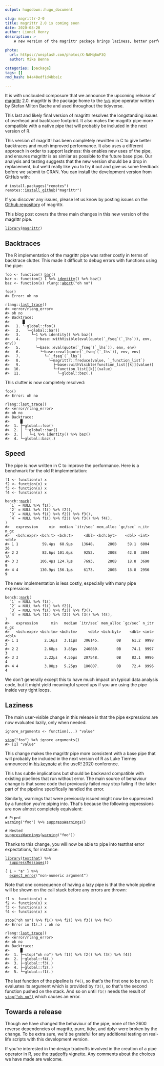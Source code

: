 ```yaml
---
output: hugodown::hugo_document

slug: magrittr-2-0
title: magrittr 2.0 is coming soon
date: 2020-08-20
author: Lionel Henry
description: >
    A new version of the magrittr package brings laziness, better performance, and leaner backtraces for debugging errors.

photo:
  url: https://unsplash.com/photos/X-NAMq6uP3Q
  author: Mike Benna

categories: [package]
tags: []
rmd_hash: b4a48edf1d4bbe1c

---
```


<div class="highlight">

</div>

It is with unclouded composure that we announce the upcoming release of [magrittr](https://magrittr.tidyverse.org/) 2.0. magrittr is the package home to the [`%>%`](https://magrittr.tidyverse.org/reference/pipe.html) pipe operator written by Stefan Milton Bache and used throughout the tidyverse.

This last and likely final version of magrittr resolves the longstanding issues of overhead and backtrace footprint. It also makes the magrittr pipe more compatible with a native pipe that will probably be included in the next version of R.

This version of magrittr has been completely rewritten in C to give better backtraces and much improved performance. It also uses a different approach in order to support laziness: this enables new uses of the pipe, and ensures magrittr is as similar as possible to the future base pipe. Our analysis and testing suggests that the new version should be a drop in replacement, but we'd really like you to try it out and give us some feedback before we submit to CRAN. You can install the development version from GitHub with:

<div class="highlight">

<pre class='chroma'><code class='language-r' data-lang='r'><span class='c'># install.packages("remotes")</span>
<span class='k'>remotes</span>::<span class='nf'><a href='https://remotes.r-lib.org/reference/install_github.html'>install_github</a></span>(<span class='s'>"magrittr"</span>)</code></pre>

</div>

If you discover any issues, please let us know by posting issues on the [Github repository](https://github.com/tidyverse/magrittr) of magrittr.

This blog post covers the three main changes in this new version of the magrittr pipe.

<div class="highlight">

<pre class='chroma'><code class='language-r' data-lang='r'><span class='nf'><a href='https://rdrr.io/r/base/library.html'>library</a></span>(<span class='k'><a href='http://magrittr.tidyverse.org'>magrittr</a></span>)</code></pre>

</div>

Backtraces
----------

The R implementation of the magrittr pipe was rather costly in terms of backtrace clutter. This made it difficult to debug errors with functions using the pipe:

<div class="highlight">

<pre class='chroma'><code class='language-r' data-lang='r'><span class='k'>foo</span> <span class='o'>&lt;-</span> <span class='nf'>function</span>() <span class='nf'><a href='https://rdrr.io/r/grDevices/plotmath.html'>bar</a></span>()
<span class='k'>bar</span> <span class='o'>&lt;-</span> <span class='nf'>function</span>() <span class='m'>1</span> <span class='o'>%&gt;%</span> <span class='nf'><a href='https://rdrr.io/r/base/identity.html'>identity</a></span>() <span class='o'>%&gt;%</span> <span class='nf'>baz</span>()
<span class='k'>baz</span> <span class='o'>&lt;-</span> <span class='nf'>function</span>(<span class='k'>x</span>) <span class='k'>rlang</span>::<span class='nf'><a href='https://rlang.r-lib.org/reference/abort.html'>abort</a></span>(<span class='s'>"oh no"</span>)

<span class='nf'>foo</span>()
<span class='c'>#&gt; Error: oh no</span>

<span class='k'>rlang</span>::<span class='nf'><a href='https://rlang.r-lib.org/reference/last_error.html'>last_trace</a></span>()
<span class='c'>#&gt; &lt;error/rlang_error&gt;</span>
<span class='c'>#&gt; oh no</span>
<span class='c'>#&gt; Backtrace:</span>
<span class='c'>#&gt;      █</span>
<span class='c'>#&gt;   1. └─global::foo()</span>
<span class='c'>#&gt;   2.   └─global::bar()</span>
<span class='c'>#&gt;   3.     └─1 %&gt;% identity() %&gt;% baz()</span>
<span class='c'>#&gt;   4.       ├─base::withVisible(eval(quote(`_fseq`(`_lhs`)), env, env))</span>
<span class='c'>#&gt;   5.       └─base::eval(quote(`_fseq`(`_lhs`)), env, env)</span>
<span class='c'>#&gt;   6.         └─base::eval(quote(`_fseq`(`_lhs`)), env, env)</span>
<span class='c'>#&gt;   7.           └─`_fseq`(`_lhs`)</span>
<span class='c'>#&gt;   8.             └─magrittr::freduce(value, `_function_list`)</span>
<span class='c'>#&gt;   9.               ├─base::withVisible(function_list[[k]](value))</span>
<span class='c'>#&gt;  10.               └─function_list[[k]](value)</span>
<span class='c'>#&gt;  11.                 └─global::baz(.)</span></code></pre>

</div>

This clutter is now completely resolved:

<div class="highlight">

<pre class='chroma'><code class='language-r' data-lang='r'><span class='nf'>foo</span>()
<span class='c'>#&gt; Error: oh no</span>

<span class='k'>rlang</span>::<span class='nf'><a href='https://rlang.r-lib.org/reference/last_error.html'>last_trace</a></span>()
<span class='c'>#&gt; &lt;error/rlang_error&gt;</span>
<span class='c'>#&gt; oh no</span>
<span class='c'>#&gt; Backtrace:</span>
<span class='c'>#&gt;     █</span>
<span class='c'>#&gt;  1. ├─global::foo()</span>
<span class='c'>#&gt;  2. │ └─global::bar()</span>
<span class='c'>#&gt;  3. │   └─1 %&gt;% identity() %&gt;% baz()</span>
<span class='c'>#&gt;  4. └─global::baz(.)</span></code></pre>

</div>

Speed
-----

The pipe is now written in C to improve the performance. Here is a benchmark for the old R implementation:

<div class="highlight">

<pre class='chroma'><code class='language-r' data-lang='r'><span class='k'>f1</span> <span class='o'>&lt;-</span> <span class='nf'>function</span>(<span class='k'>x</span>) <span class='k'>x</span>
<span class='k'>f2</span> <span class='o'>&lt;-</span> <span class='nf'>function</span>(<span class='k'>x</span>) <span class='k'>x</span>
<span class='k'>f3</span> <span class='o'>&lt;-</span> <span class='nf'>function</span>(<span class='k'>x</span>) <span class='k'>x</span>
<span class='k'>f4</span> <span class='o'>&lt;-</span> <span class='nf'>function</span>(<span class='k'>x</span>) <span class='k'>x</span>

<span class='k'>bench</span>::<span class='nf'><a href='http://bench.r-lib.org/reference/mark.html'>mark</a></span>(
  `1` = <span class='kr'>NULL</span> <span class='o'>%&gt;%</span> <span class='nf'>f1</span>(),
  `2` = <span class='kr'>NULL</span> <span class='o'>%&gt;%</span> <span class='nf'>f1</span>() <span class='o'>%&gt;%</span> <span class='nf'>f2</span>(),
  `3` = <span class='kr'>NULL</span> <span class='o'>%&gt;%</span> <span class='nf'>f1</span>() <span class='o'>%&gt;%</span> <span class='nf'>f2</span>() <span class='o'>%&gt;%</span> <span class='nf'>f3</span>(),
  `4` = <span class='kr'>NULL</span> <span class='o'>%&gt;%</span> <span class='nf'>f1</span>() <span class='o'>%&gt;%</span> <span class='nf'>f2</span>() <span class='o'>%&gt;%</span> <span class='nf'>f3</span>() <span class='o'>%&gt;%</span> <span class='nf'>f4</span>(),
)
<span class='c'>#&gt;   expression     min  median `itr/sec` mem_alloc `gc/sec` n_itr  n_gc</span>
<span class='c'>#&gt;   &lt;bch:expr&gt; &lt;bch:t&gt; &lt;bch:t&gt;     &lt;dbl&gt; &lt;bch:byt&gt;    &lt;dbl&gt; &lt;int&gt; &lt;dbl&gt;</span>
<span class='c'>#&gt; 1 1           59.4µs  68.9µs    13648.      280B     59.1  6004    26</span>
<span class='c'>#&gt; 2 2           82.6µs 101.6µs     9252.      280B     42.8  3894    18</span>
<span class='c'>#&gt; 3 3          106.4µs 124.7µs     7693.      280B     18.8  3690     9</span>
<span class='c'>#&gt; 4 4          130.9µs 156.1µs     6173.      280B     18.8  2956     9</span></code></pre>

</div>

The new implementation is less costly, especially with many pipe expressions:

<div class="highlight">

<pre class='chroma'><code class='language-r' data-lang='r'><span class='k'>bench</span>::<span class='nf'><a href='http://bench.r-lib.org/reference/mark.html'>mark</a></span>(
  `1` = <span class='kr'>NULL</span> <span class='o'>%&gt;%</span> <span class='nf'>f1</span>(),
  `2` = <span class='kr'>NULL</span> <span class='o'>%&gt;%</span> <span class='nf'>f1</span>() <span class='o'>%&gt;%</span> <span class='nf'>f2</span>(),
  `3` = <span class='kr'>NULL</span> <span class='o'>%&gt;%</span> <span class='nf'>f1</span>() <span class='o'>%&gt;%</span> <span class='nf'>f2</span>() <span class='o'>%&gt;%</span> <span class='nf'>f3</span>(),
  `4` = <span class='kr'>NULL</span> <span class='o'>%&gt;%</span> <span class='nf'>f1</span>() <span class='o'>%&gt;%</span> <span class='nf'>f2</span>() <span class='o'>%&gt;%</span> <span class='nf'>f3</span>() <span class='o'>%&gt;%</span> <span class='nf'>f4</span>(),
)
<span class='c'>#&gt;   expression      min   median `itr/sec` mem_alloc `gc/sec` n_itr  n_gc</span>
<span class='c'>#&gt;   &lt;bch:expr&gt; &lt;bch:tm&gt; &lt;bch:tm&gt;     &lt;dbl&gt; &lt;bch:byt&gt;    &lt;dbl&gt; &lt;int&gt; &lt;dbl&gt;</span>
<span class='c'>#&gt; 1 1            2.16µs   3.11µs   306145.        0B     61.2  9998     2</span>
<span class='c'>#&gt; 2 2            2.68µs   3.85µs   246869.        0B     74.1  9997     3</span>
<span class='c'>#&gt; 3 3            3.22µs   4.55µs   207548.        0B     83.1  9996     4</span>
<span class='c'>#&gt; 4 4            3.88µs   5.25µs   180807.        0B     72.4  9996     4</span></code></pre>

</div>

We don't generally except this to have much impact on typical data analysis code, but it might yield meaningful speed ups if you are using the pipe inside very tight loops.

Laziness
--------

The main user-visible change in this release is that the pipe expressions are now evaluated lazily, only when needed.

<div class="highlight">

<pre class='chroma'><code class='language-r' data-lang='r'><span class='k'>ignore_arguments</span> <span class='o'>&lt;-</span> <span class='nf'>function</span>(<span class='k'>...</span>) <span class='s'>"value"</span>

<span class='nf'><a href='https://rdrr.io/r/base/stop.html'>stop</a></span>(<span class='s'>"foo"</span>) <span class='o'>%&gt;%</span> <span class='nf'>ignore_arguments</span>()
<span class='c'>#&gt; [1] "value"</span></code></pre>

</div>

This change makes the magrittr pipe more consistent with a base pipe that will probably be included in the next version of R as Luke Tierney announced in [his keynote](https://youtu.be/X_eDHNVceCU?t=3099) at the useR! 2020 conference.

This has subtle implications but should be backward compatible with existing pipelines that run without error. The main source of behaviour change is that some code that previously failed may stop failing if the latter part of the pipeline specifically handled the error.

Similarly, warnings that were previously issued might now be suppressed by a function you're piping into. That's because the following expressions are now almost completely equivalent:

<div class="highlight">

<pre class='chroma'><code class='language-r' data-lang='r'><span class='c'># Piped</span>
<span class='nf'><a href='https://rdrr.io/r/base/warning.html'>warning</a></span>(<span class='s'>"foo"</span>) <span class='o'>%&gt;%</span> <span class='nf'><a href='https://rdrr.io/r/base/warning.html'>suppressWarnings</a></span>()

<span class='c'># Nested</span>
<span class='nf'><a href='https://rdrr.io/r/base/warning.html'>suppressWarnings</a></span>(<span class='nf'><a href='https://rdrr.io/r/base/warning.html'>warning</a></span>(<span class='s'>"foo"</span>))</code></pre>

</div>

Thanks to this change, you will now be able to pipe into testthat error expectations, for instance:

<div class="highlight">

<pre class='chroma'><code class='language-r' data-lang='r'><span class='nf'><a href='https://rdrr.io/r/base/library.html'>library</a></span>(<span class='k'><a href='http://testthat.r-lib.org'>testthat</a></span>) <span class='o'>%&gt;%</span>
  <span class='nf'><a href='https://rdrr.io/r/base/message.html'>suppressMessages</a></span>()

{ <span class='m'>1</span> <span class='o'>+</span> <span class='s'>"a"</span> } <span class='o'>%&gt;%</span>
  <span class='nf'><a href='https://testthat.r-lib.org/reference/expect_error.html'>expect_error</a></span>(<span class='s'>"non-numeric argument"</span>)</code></pre>

</div>

Note that one consequence of having a lazy pipe is that the whole pipeline will be shown on the call stack before any errors are thrown:

<div class="highlight">

<pre class='chroma'><code class='language-r' data-lang='r'><span class='k'>f1</span> <span class='o'>&lt;-</span> <span class='nf'>function</span>(<span class='k'>x</span>) <span class='k'>x</span>
<span class='k'>f2</span> <span class='o'>&lt;-</span> <span class='nf'>function</span>(<span class='k'>x</span>) <span class='k'>x</span>
<span class='k'>f3</span> <span class='o'>&lt;-</span> <span class='nf'>function</span>(<span class='k'>x</span>) <span class='k'>x</span>
<span class='k'>f4</span> <span class='o'>&lt;-</span> <span class='nf'>function</span>(<span class='k'>x</span>) <span class='k'>x</span>

<span class='nf'><a href='https://rdrr.io/r/base/stop.html'>stop</a></span>(<span class='s'>"oh no"</span>) <span class='o'>%&gt;%</span> <span class='nf'>f1</span>() <span class='o'>%&gt;%</span> <span class='nf'>f2</span>() <span class='o'>%&gt;%</span> <span class='nf'>f3</span>() <span class='o'>%&gt;%</span> <span class='nf'>f4</span>()
<span class='c'>#&gt; Error in f1(.) : oh no</span>

<span class='k'>rlang</span>::<span class='nf'><a href='https://rlang.r-lib.org/reference/last_error.html'>last_trace</a></span>()
<span class='c'>#&gt; &lt;error/rlang_error&gt;</span>
<span class='c'>#&gt; oh no</span>
<span class='c'>#&gt; Backtrace:</span>
<span class='c'>#&gt;     █</span>
<span class='c'>#&gt;  1. ├─stop("oh no") %&gt;% f1() %&gt;% f2() %&gt;% f3() %&gt;% f4()</span>
<span class='c'>#&gt;  2. ├─global::f4(.)</span>
<span class='c'>#&gt;  3. ├─global::f3(.)</span>
<span class='c'>#&gt;  4. ├─global::f2(.)</span>
<span class='c'>#&gt;  5. └─global::f1(.)</span></code></pre>

</div>

The last function of the pipeline is `f4()`, so that's the first one to be run. It evaluates its argument which is provided by `f3()`, so that's the second function pushed on the stack. And so on until `f1()` needs the result of [`stop("oh no")`](https://rdrr.io/r/base/stop.html) which causes an error.

Towards a release
-----------------

Though we have changed the behaviour of the pipe, none of the 2600 reverse dependencies of magrittr, purrr, tidyr, and dplyr were broken by the change. To be extra sure, we'd be grateful for any additional testing on real-life scripts with this development version.

If you're interested in the design tradeoffs involved in the creation of a pipe operator in R, see the [tradeoffs](https://magrittr.tidyverse.org/articles/tradeoffs.html) vignette. Any comments about the choices we have made are welcome.

